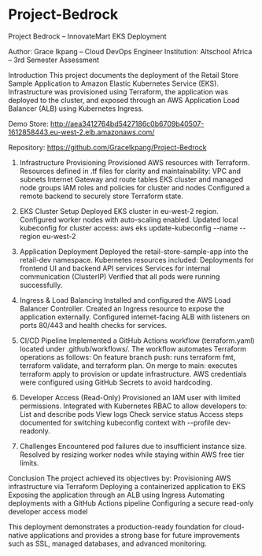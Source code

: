 # Project-Bedrock

Project Bedrock – InnovateMart EKS Deployment

Author: Grace Ikpang – Cloud DevOps Engineer
Institution: Altschool Africa – 3rd Semester Assessment

Introduction
This project documents the deployment of the Retail Store Sample Application to Amazon Elastic Kubernetes Service (EKS). Infrastructure was provisioned using Terraform, the application was deployed to the cluster, and exposed through an AWS Application Load Balancer (ALB) using Kubernetes Ingress.

Demo Store: http://aea3412764bd5427186c0b6709b40507-1612858443.eu-west-2.elb.amazonaws.com/

Repository: https://github.com/GraceIkpang/Project-Bedrock

1. Infrastructure Provisioning
Provisioned AWS resources with Terraform.
Resources defined in .tf files for clarity and maintainability:
VPC and subnets
Internet Gateway and route tables
EKS cluster and managed node groups
IAM roles and policies for cluster and nodes
Configured a remote backend to securely store Terraform state.

2. EKS Cluster Setup
Deployed EKS cluster in eu-west-2 region.
Configured worker nodes with auto-scaling enabled.
Updated local kubeconfig for cluster access:
aws eks update-kubeconfig --name <cluster-name> --region eu-west-2

3. Application Deployment
Deployed the retail-store-sample-app into the retail-dev namespace.
Kubernetes resources included:
Deployments for frontend UI and backend API services
Services for internal communication (ClusterIP)
Verified that all pods were running successfully.

4. Ingress & Load Balancing
Installed and configured the AWS Load Balancer Controller.
Created an Ingress resource to expose the application externally.
Configured internet-facing ALB with listeners on ports 80/443 and health checks for services.

5. CI/CD Pipeline
Implemented a GitHub Actions workflow (terraform.yaml) located under .github/workflows/.
The workflow automates Terraform operations as follows:
On feature branch push: runs terraform fmt, terraform validate, and terraform plan.
On merge to main: executes terraform apply to provision or update infrastructure.
AWS credentials were configured using GitHub Secrets to avoid hardcoding.

6. Developer Access (Read-Only)
Provisioned an IAM user with limited permissions.
Integrated with Kubernetes RBAC to allow developers to:
List and describe pods
View logs
Check service status
Access steps documented for switching kubeconfig context with --profile dev-readonly.

7. Challenges
Encountered pod failures due to insufficient instance size.
Resolved by resizing worker nodes while staying within AWS free tier limits.

Conclusion
The project achieved its objectives by:
Provisioning AWS infrastructure via Terraform
Deploying a containerized application to EKS
Exposing the application through an ALB using Ingress
Automating deployments with a GitHub Actions pipeline
Configuring a secure read-only developer access model

This deployment demonstrates a production-ready foundation for cloud-native applications and provides a strong base for future improvements such as SSL, managed databases, and advanced monitoring.
